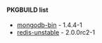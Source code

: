 #### PKGBUILD list

* [mongodb-bin](http://www.mongodb.org/) - 1.4.4-1
* [redis-unstable](http://code.google.com/p/redis/) - 2.0.0rc2-1
